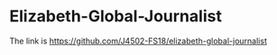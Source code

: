 # Elizabeth-Global-Journalist
The link is https://github.com/J4502-FS18/elizabeth-global-journalist
